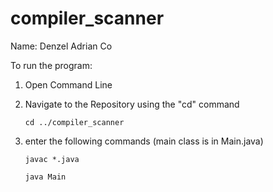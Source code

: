 # compiler_scanner

Name: Denzel Adrian Co

To run the program:
1. Open Command Line
2. Navigate to the Repository using the "cd" command 

    ```cd ../compiler_scanner```

3. enter the following commands (main class is in Main.java)

   ```javac *.java```

    ```java Main```
